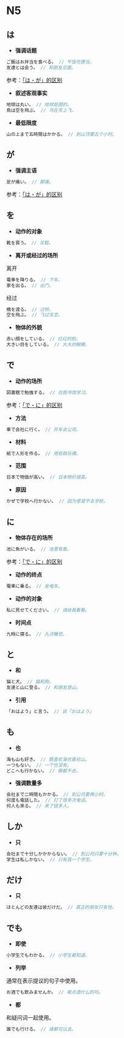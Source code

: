# N5

## は

- **强调话题**

```js
ご飯はお弁当を食べる。 // 午饭吃便当。
友達とは会う。 // 和朋友见面。
```

参考：[「は・が」的区别](./diff#はが)

- **叙述客观事实**

```js
地球は丸い。 // 地球是圆的。
鳥は空を飛ぶ。 // 鸟在天上飞。
```

- **最低限度**

```js
山の上まで五時間はかかる。 // 到山顶要五个小时。
```

## が

- **强调主语**

```js
足が痛い。 // 脚痛。
```

参考：[「は・が」的区别](./diff#はが)

## を

- **动作的对象**

```js
靴を買う。 // 买鞋。
```

- **离开或经过的场所**

离开

```js
電車を降りる。 // 下车。
家を出る。 // 出门。
```

经过

```js
橋を渡る。 // 过桥。
空を飛ぶ。 // 飞过天空。
```

- **物体的外貌**

```js
赤い顔をしている。 // 红红的脸。
大きい目をしている。 // 大大的眼睛。
```

## で

- **动作的场所**

```js
図書館で勉強する。 // 在图书馆学习。
```

参考：[「で・に」的区别](./diff#でに)

- **方法**

```js
車で会社に行く。 // 开车去公司。
```

- **材料**

```js
紙で人形を作る。 // 用纸做玩偶。
```

- **范围**

```js
日本で物価が高い。 // 日本物价很高。
```

- **原因**

```js
かぜで学校へ行かない。 // 因为感冒不去学校。
```

## に

- **物体存在的场所**

```js
池に魚がいる。 // 池里有鱼。
```

参考：[「で・に」的区别](./diff#でに)

- **动作的终点**

```js
電車に乗る。 // 坐电车。
```

- **动作的对象**

```js
私に見せてください。 // 请给我看看。
```

- **时间点**

```js
九時に寝る。 // 九点睡觉。
```

## と

- **和**

```js
猫と犬。 // 猫和狗。
友達と山に登る。 // 和朋友登山。
```

- **引用**

```js
「おはよう」と言う。 // 说「おはよう」
```

## も

- **也**

```js
海も山も好き。 // 既喜欢海也喜欢山。
一つもない。 // 一个也没有。
どこへも行かない。 // 哪都不去。
```

- **强调数量多**

```js
会社まで二時間もかかる。 // 到公司要两小时。
何度も電話した。 // 打了很多次电话。
何人も来る。 // 来了很多人。
```

## しか

- **只**

```js
会社まで十分しかかからない。 // 到公司只要十分钟。
学生は私しかない。 // 只有我一个学生。
```

## だけ

- **只**

```js
ほとんどの友達は彼だけだ。 // 真正的朋友只有他。
```

## でも

- **即使**

```js
小学生でもわかる。 // 小学生都知道。
```

- **列举**

通常在表示提议的句子中使用。

```js
お酒でも飲みませんか。 // 喝点酒什么的吗。
```

- **都**

和疑问词一起使用。

```js
誰でも行ける。 // 谁都可以去。
```
